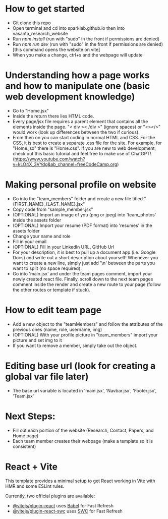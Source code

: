 # How to get started
- Git clone this repo
- Open terminal and cd into sparklab.github.io then into vasanta_research_website
- Run _npm install_ (run with "sudo" in the front if permissions are denied)
- Run _npm run dev_ (run with "sudo" in the front if permissions are denied) [this command opens the website on vite]
- When you make a change, ctrl+s and the webpage will update

# Understanding how a page works and how to manipulate one (basic web development knowledge)
- Go to "Home.jsx"
- Inside the return there lies HTML code.
- Every page/jsx file requires a parent element that contains all the elements inside the page. "< div >< /div >" (ignore spaces) or "<></>" would work (look up differences between the two if curious).
- From then on you can start coding in normal HTML and CSS. For the CSS, it is best to create a separate .css file for the site. For example, for "Home.jsx" there is "Home.css". If you are new to web development, check out this basic tutorial and feel free to make use of ChatGPT! (https://www.youtube.com/watch?v=kLO4X_3VYdg&ab_channel=freeCodeCamp.org)

# Making personal profile on website
- Go into the "team_members" folder and create a new file titled "{FIRST_NAME}_{LAST_NAME}.jsx"
- Copy code from "sample_member.jsx"
- (OPTIONAL) Import an image of you (png or jpeg) into 'team_photos' inside the assets folder
- (OPTIONAL) Import your resume (PDF format) into 'resumes' in the assets folder
- Change your name and role
- Fill in your email
- (OPTIONAL) Fill in your LinkedIn URL, GitHub Url
- For your description, it is best to pull up a document app (i.e. Google Docs) and write out a short description about yourself! Whenever you want to create a new line, simply just add '\n' between the parts you want to split (no space required).
- Go into 'main.jsx' and under the team pages comment, import your newly created react file. Finally, scroll down to the next team pages comment inside the render and create a new route to your page (follow the other routes or template if stuck).

# How to edit team page
- Add a new object to the "teamMembers" and follow the attributes of the previous ones (name, role, username, img)
- (OPTIONAL) With your profile picture in "team_members" import your picture and set img to it
- If you want to remove a member, simply take out the object.

# Editing base url (look for creating a global var file later)
- The base url variable is located in 'main.jsx', 'Navbar.jsx', 'Footer.jsx', 'Team.jsx'

# Next Steps:
- Fill out each portion of the website (Research, Contact, Papers, and Home page)
- Each team member creates their webpage (make a template so it is consistent)

# React + Vite

This template provides a minimal setup to get React working in Vite with HMR and some ESLint rules.

Currently, two official plugins are available:

- [@vitejs/plugin-react](https://github.com/vitejs/vite-plugin-react/blob/main/packages/plugin-react/README.md) uses [Babel](https://babeljs.io/) for Fast Refresh
- [@vitejs/plugin-react-swc](https://github.com/vitejs/vite-plugin-react-swc) uses [SWC](https://swc.rs/) for Fast Refresh

